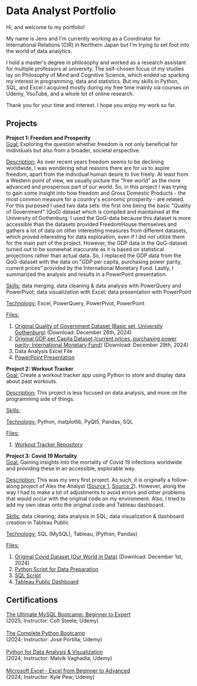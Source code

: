 # Data Analyst Portfolio
Hi, and welcome to my portfolio! 

My name is Jens and I'm currently working as a Coordinator for International Relations (CIR) in Northern Japan but I'm trying to set foot into the world of data analytics.

I hold a master's degree in philosophy and worked as a research assistant for multiple professors at university. The self-chosen focus of my studies lay on Philosophy of Mind and Cognitive Science, which ended up sparking my interest in programming, data and statistics. But my skills in Python, SQL, and Excel I acquired mostly during my free time mainly via courses on Udemy, YouTube, and a whole lot of online research.

Thank you for your time and interest.
I hope you enjoy my work so far.

## Projects
**Project 1: Freedom and Prosperity**\
<ins>Goal:</ins> Exploring the question whether freedom is not only beneficial for inidivduals but also from a broader, societal erspective.

<ins>Description:</ins> As over recent years freedom seems to be declining worldwide, I was wondering what reasons there are for us to aspire freedom, apart from the individual human desire to live freely. At least from a Western point of view, we usually picture the "free world" as the more advanced and prosperous part of our world. So, in this project I was trying to gain some insight into how freedom and Gross Domestic Products - the most common measure for a country's economic prosperity - are related. 
For this purposed I used two data sets: the first one being the basic "Quality of Government" (QoG) dataset which is compiled and maintained at the University of Gothenburg. I used the QoG-data because this dataset is more accessible than the datasets provided FreedomHouse themselves and gathers a lot of data on other interesting measures from different datasets, which proved interesting for data exploration, even if I did not utilize them for the main part of the project.
However, the GDP data in the QoG-dataset turned out to be somewhat inaccurate as it is based on statistical projections rather than actual data. So, I replaced the GDP data from the QoG-dataset with the data on "GDP per capita, purchasing power parity, current prices" provided by the International Monetary Fund.
Lastly, I summarized the analysis and results in a PowerPoint presentation.

<ins>Skills:</ins> data merging, data cleaning & data analysis with PowerQuery and PowerPivot; data visualization with Excel; data presentation with PowerPoint

<ins>Technology:</ins> Excel, PowerQuery, PowerPivot, PowerPoint

<ins>Files:</ins> 
1. [Original Quality of Government Dataset (Basic set, University Gothenburg)](https://www.gu.se/en/quality-government/qog-data/data-downloads/basic-dataset) (Download: December 26th, 2024)
2. [Original GDP per Capita Dataset (current prices, purchasing power parity; International Monetary Fund)](https://www.imf.org/external/datamapper/PPPGDP@WEO/OEMDC/ADVEC/WEOWORLD) (Download: December 29th, 2024)
3. Data Analysis Excel File
4. [PowerPoint Presentation](https://drive.google.com/drive/folders/1iXGSRn7jPZtLCqc9sF248rEuPM6t_RWp?usp=drive_link)

**Project 2: Workout Tracker**\
<ins>Goal:</ins> Create a workout tracker app using Python to store and display data about past workouts.

<ins>Description:</ins> This project is less focused on data analysis, and more on the programming side of things. 

<ins>Skills:</ins> 

<ins>Technology:</ins> Python, matplotlib, PyQt5, Pandas, SQL

<ins>Files:</ins> 
1. [Workout Tracker Repository](https://ourworldindata.org/covid-deaths)

**Project 3: Covid 19 Mortality**\
<ins>Goal:</ins> Gaining insights into the mortality of Covid 19 infections worldwide and providing these in an accessible, explorable way.

<ins>Description:</ins> This was my very first project. 
As such, it is originally a follow-along project of Alex the Analyst ([Source 1](https://www.youtube.com/watch?v=qfyynHBFOsM), [Source 2](https://www.youtube.com/watch?v=QILNlRvJlfQ)). 
However, along the way I had to make a lot of adjustments to avoid errors and other problems that would occur with the original code on my environment.
Also, I tried to add my own ideas onto the original code and Tableau dashboard.

<ins>Skills:</ins> data cleaning; data analysis in SQL; data visualization & dashboard creation in Tableau Public

<ins>Technology:</ins> SQL (MySQL), Tableau, (Python, Pandas)

<ins>Files:</ins> 
1. [Original Covid Dataset (Our World in Data)](https://ourworldindata.org/covid-deaths)  (Download: December 1st, 2024)
2. [Python Script for Data Preparation](https://github.com/JensHmnn/portfolio/blob/main/Covid19%20Deaths%20Project/1.%20Covid19%20Deaths%20Python%20Script%20to%20Split%20CSVs.py)
3. [SQL Script](https://github.com/JensHmnn/portfolio/blob/main/Covid19%20Deaths%20Project/2.%20Covid19%20Deaths%20Main%20SQL%20script.sql)
4. [Tableau Public Dashboard](https://public.tableau.com/views/GlobalCovidDataDashboard_17386379658780/Dashboard1?:language=de-DE&:sid=&:redirect=auth&:display_count=n&:origin=viz_share_link)

## Certifications
[The Ultimate MySQL Bootcamp: Beginner to Expert](https://www.udemy.com/certificate/UC-7aa27976-dc1b-4566-a78f-0af7e2cc9dcd/)\
(2025; Instructor: Colt Steele; Udemy)\
\
[The Complete Python Bootcamp](https://www.udemy.com/certificate/UC-ad958bff-147a-4029-959e-76ee3037e807/)\
(2024; Instructor: José Portilla; Udemy)\
\
[Python for Data Analysis & Visualization](https://www.udemy.com/certificate/UC-27c92129-57a4-4d3f-9abc-7647b1a333bf)\
(2024; Instructor: Malvik Vaghadia; Udemy)\
\
[Microsoft Excel - Excel from Beginner to Advanced](https://www.udemy.com/certificate/UC-7c1a8971-f457-4587-a8be-3f6fd3c8bb7a/)\
(2024; Instructor: Kyle Pew; Udemy)
